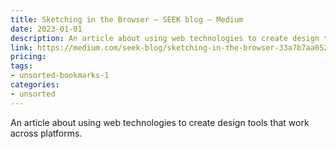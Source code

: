 ```yaml
---
title: Sketching in the Browser – SEEK blog – Medium
date: 2023-01-01
description: An article about using web technologies to create design tools that work across platforms.
link: https://medium.com/seek-blog/sketching-in-the-browser-33a7b7aa0526
pricing: 
tags: 
- unsorted-bookmarks-1 
categories: 
- unsorted 
---
```


An article about using web technologies to create design tools that work across platforms.
